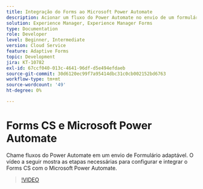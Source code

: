 ```yaml
---
title: Integração do Forms ao Microsoft Power Automate
description: Acionar um fluxo do Power Automate no envio de um formulário adaptável
solution: Experience Manager, Experience Manager Forms
type: Documentation
role: Developer
level: Beginner, Intermediate
version: Cloud Service
feature: Adaptive Forms
topic: Development
jira: KT-10782
exl-id: 67ccf040-013c-4641-96df-d5e494efdaeb
source-git-commit: 30d6120ec99f7a95414dbc31c0cb002152bd6763
workflow-type: tm+mt
source-wordcount: '49'
ht-degree: 0%

---
```


# Forms CS e Microsoft Power Automate

Chame fluxos do Power Automate em um envio de Formulário adaptável. O vídeo a seguir mostra as etapas necessárias para configurar e integrar o Forms CS com o Microsoft Power Automate.

>[!VIDEO](https://video.tv.adobe.com/v/345675?quality=12&learn=on)
